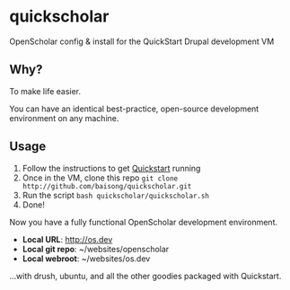quickscholar
===========

OpenScholar config &amp; install for the QuickStart Drupal development VM

## Why?

To make life easier.

You can have an identical best-practice, open-source development environment on any machine.

## Usage

1. Follow the instructions to get [Quickstart](https://drupal.org/project/quickstart) running
2. Once in the VM, clone this repo
    `git clone http://github.com/baisong/quickscholar.git`
3. Run the script
    `bash quickscholar/quickscholar.sh`
4. Done!

Now you have a fully functional OpenScholar development environment.

* **Local URL**: http://os.dev
* **Local git repo**: ~/websites/openscholar
* **Local webroot**: ~/websites/os.dev

...with drush, ubuntu, and all the other goodies packaged with Quickstart.
